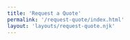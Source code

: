 ```yaml
---
title: 'Request a Quote'
permalink: '/request-quote/index.html'
layout: 'layouts/request-quote.njk'
---
```


